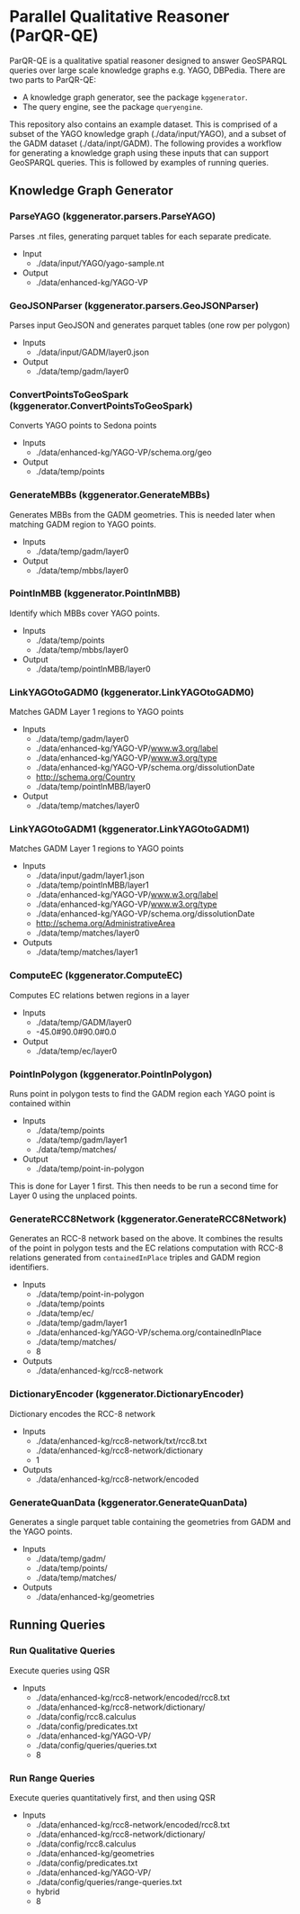 # Parallel Qualitative Reasoner (ParQR-QE)
ParQR-QE is a qualitative spatial reasoner designed to answer GeoSPARQL queries over large scale knowledge graphs e.g. YAGO, DBPedia. There are two parts to ParQR-QE:
* A knowledge graph generator, see the package ```kggenerator```.
* The query engine, see the package ```queryengine```.

This repository also contains an example dataset. This is comprised of a subset of the YAGO knowledge graph (./data/input/YAGO), and a subset of the GADM dataset (./data/inpt/GADM). The following provides a workflow for generating a knowledge graph using these inputs that can support GeoSPARQL queries. This is followed by examples of running queries. 

## Knowledge Graph Generator

### ParseYAGO (kggenerator.parsers.ParseYAGO)
Parses .nt files, generating parquet tables for each separate predicate.
* Input
	- ./data/input/YAGO/yago-sample.nt
* Output
	- ./data/enhanced-kg/YAGO-VP

### GeoJSONParser (kggenerator.parsers.GeoJSONParser)
Parses input GeoJSON and generates parquet tables (one row per polygon)
* Inputs
	- ./data/input/GADM/layer0.json
* Output
	- ./data/temp/gadm/layer0

### ConvertPointsToGeoSpark (kggenerator.ConvertPointsToGeoSpark)
Converts YAGO points to Sedona points
* Inputs
	- ./data/enhanced-kg/YAGO-VP/schema.org/geo
* Output
	- ./data/temp/points

### GenerateMBBs (kggenerator.GenerateMBBs)
Generates MBBs from the GADM geometries. This is needed later when matching GADM region to YAGO points.
* Inputs
	- ./data/temp/gadm/layer0
* Output
	- ./data/temp/mbbs/layer0

### PointInMBB (kggenerator.PointInMBB)
Identify which MBBs cover YAGO points.
* Inputs
	- ./data/temp/points 
	- ./data/temp/mbbs/layer0 
* Output
	- ./data/temp/pointInMBB/layer0

### LinkYAGOtoGADM0 (kggenerator.LinkYAGOtoGADM0)
Matches GADM Layer 1 regions to YAGO points
* Inputs
	- ./data/temp/gadm/layer0 
	- ./data/enhanced-kg/YAGO-VP/www.w3.org/label 
	- ./data/enhanced-kg/YAGO-VP/www.w3.org/type 
	- ./data/enhanced-kg/YAGO-VP/schema.org/dissolutionDate 
	- http://schema.org/Country 
	- ./data/temp/pointInMBB/layer0
* Output
	- ./data/temp/matches/layer0

### LinkYAGOtoGADM1 (kggenerator.LinkYAGOtoGADM1)
Matches GADM Layer 1 regions to YAGO points
* Inputs
	- ./data/input/gadm/layer1.json
	- ./data/temp/pointInMBB/layer1
	- ./data/enhanced-kg/YAGO-VP/www.w3.org/label
	- ./data/enhanced-kg/YAGO-VP/www.w3.org/type
	- ./data/enhanced-kg/YAGO-VP/schema.org/dissolutionDate
	- http://schema.org/AdministrativeArea
	- ./data/temp/matches/layer0
* Outputs
	- ./data/temp/matches/layer1

### ComputeEC (kggenerator.ComputeEC)
Computes EC relations betwen regions in a layer
* Inputs
	- ./data/temp/GADM/layer0 
	-  -45.0#90.0#90.0#0.0
* Output
 	- ./data/temp/ec/layer0

### PointInPolygon (kggenerator.PointInPolygon)
Runs point in polygon tests to find the GADM region each YAGO point is contained within
* Inputs
	- ./data/temp/points 
	- ./data/temp/gadm/layer1 
	- ./data/temp/matches/
* Output
	- ./data/temp/point-in-polygon

This is done for Layer 1 first. This then needs to be run a second time for Layer 0 using the unplaced points. 

### GenerateRCC8Network (kggenerator.GenerateRCC8Network)
Generates an RCC-8 network based on the above. It combines the results of the point in polygon tests and the EC relations computation with RCC-8 relations generated from ```containedInPlace``` triples and GADM region identifiers.
* Inputs
	- ./data/temp/point-in-polygon
	- ./data/temp/points
	- ./data/temp/ec/
	- ./data/temp/gadm/layer1
	- ./data/enhanced-kg/YAGO-VP/schema.org/containedInPlace
	- ./data/temp/matches/
	- 8 
* Outputs
	- ./data/enhanced-kg/rcc8-network

### DictionaryEncoder (kggenerator.DictionaryEncoder)
Dictionary encodes the RCC-8 network
* Inputs
	- ./data/enhanced-kg/rcc8-network/txt/rcc8.txt
	- ./data/enhanced-kg/rcc8-network/dictionary
	- 1
* Outputs
	- ./data/enhanced-kg/rcc8-network/encoded

### GenerateQuanData (kggenerator.GenerateQuanData)
Generates a single parquet table containing the geometries from GADM and the YAGO points. 
* Inputs
	- ./data/temp/gadm/
	- ./data/temp/points/
	- ./data/temp/matches/
* Outputs
	- ./data/enhanced-kg/geometries

## Running Queries

### Run Qualitative Queries
Execute queries using QSR
* Inputs
	- ./data/enhanced-kg/rcc8-network/encoded/rcc8.txt
	- ./data/enhanced-kg/rcc8-network/dictionary/
	- ./data/config/rcc8.calculus
	- ./data/config/predicates.txt
	- ./data/enhanced-kg/YAGO-VP/
	- ./data/config/queries/queries.txt
	- 8
### Run Range Queries
Execute queries quantitatively first, and then using QSR
* Inputs
	- ./data/enhanced-kg/rcc8-network/encoded/rcc8.txt
	- ./data/enhanced-kg/rcc8-network/dictionary/
	- ./data/config/rcc8.calculus
	- ./data/enhanced-kg/geometries
	- ./data/config/predicates.txt
	- ./data/enhanced-kg/YAGO-VP/
	- ./data/config/queries/range-queries.txt
	- hybrid
	- 8




